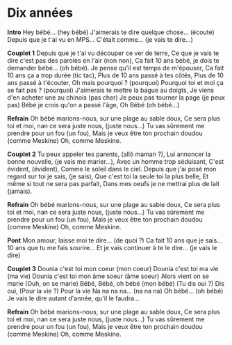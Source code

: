 # Dix années

**Intro**
Hey bébé... (hey bébé) J'aimerais te dire quelque chose... (écoute) Depuis que je t'ai vu en MPS... C'était comme... (je vais te dire...)

**Couplet 1**
Depuis que je t'ai vu découper ce ver de terre,
Ce que je vais te dire c'est pas des paroles en l'air (non non),
Ca fait 10 ans bébé, je dois te demander bébé... (oh bébé).
Je pense qu'il est temps de m'épouser,
Ca fait 10 ans ça a trop durée (tic tac),
Plus de 10 ans passé à tes côtés,
Plus de 10 ans passé à t'écouter,
Oh mais pourquoi ? (pourquoi)
Pourquoi toi et moi ça se fait pas ? (pourquoi)
J'aimerais te mettre la bague au doigts,
Je viens d'en acheter une au chinois (pas cher)
Je peux pas tourner la page (je peux pas)
Bébé je crois qu'on a passé l'âge,
Oh Bébé (oh bébé...)

**Refrain**
Oh bébé marions-nous, sur une plage au sable doux,
Ce sera plus toi et moi, nan ce sera juste nous,
(juste nous...)
Tu vas sûrement me prendre pour un fou (un fou),
Mais je veux être ton prochain doudou (comme Meskine)
Oh, comme Meskine.

**Couplet 2**
Tu peux appeler tes parents,
(allô maman ?),
Lui annoncer la bonne nouvelle,
(je vais me marier...),
Avec un homme trop séduisant,
C'est évident,
(évident),
Comme le soleil dans le ciel.
Depuis que j'ai posé mon regard sur toi je sais,
(je sais),
Que c'est toi la seule toi la plus belle,
Et même si tout ne sera pas parfait,
Dans mes oeufs je ne mettrai plus de lait (jamais).

**Refrain**
Oh bébé marions-nous, sur une plage au sable doux,
Ce sera plus toi et moi, nan ce sera juste nous,
(juste nous...)
Tu vas sûrement me prendre pour un fou (un fou),
Mais je veux être ton prochain doudou (comme Meskine)
Oh, comme Meskine.

**Pont**
Mon amour, laisse moi te dire... (de quoi ?)
Ca fait 10 ans que je sais...
10 ans que tu me fais sourire...
Et je vais continuer à te le dire... (je vais le dire)

**Couplet 3**
Dounia c'est toi mon coeur (mon coeur)
Dounia c'est toi ma vie (ma vie)
Dounia c'est toi mon âme soeur (âme soeur)
Alors vient on se marie (Ouh, on se marie)
Bébé, Bébé, oh bébé (mon bébé)
(Tu dis oui ?) Dis oui,
(Pour la vie ?) Pour la vie
Na na na na... (na na na)
Oh bébé... (oh bébé)
Je vais le dire autant d'année, qu'il le faudra...

**Refrain**
Oh bébé marions-nous, sur une plage au sable doux,
Ce sera plus toi et moi, nan ce sera juste nous,
(juste nous...)
Tu vas sûrement me prendre pour un fou (un fou),
Mais je veux être ton prochain doudou (comme Meskine)
Oh, comme Meskine.
